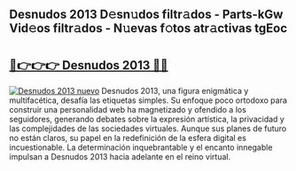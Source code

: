 ## Desnudos 2013 D𝚎sn𝚞dos filtr𝚊dos - Parts-kGw Vid𝚎os filtr𝚊dos - N𝚞evas f𝚘tos atr𝚊ctivas tgEoc

# <h2><a href="http://mb9ih8.tromn.icu/?c=Desnudos+2013">🔗👉👉👉 Desnudos 2013 🔗🔗</a></h2>

[![Desnudos 2013 nuevo](https://i.imgur.com/pEAQMta.gif)](http://mb9ih8.tromn.icu/?c=Desnudos+2013)
Desnudos 2013, una figura enigmática y multifacética, desafía las etiquetas simples. Su enfoque poco ortodoxo para construir una personalidad web ha magnetizado y ofendido a los seguidores, generando debates sobre la expresión artística, la privacidad y las complejidades de las sociedades virtuales. Aunque sus planes de futuro no están claros, su papel en la redefinición de la esfera digital es incuestionable. La determinación inquebrantable y el encanto innegable impulsan a Desnudos 2013 hacia adelante en el reino virtual.
